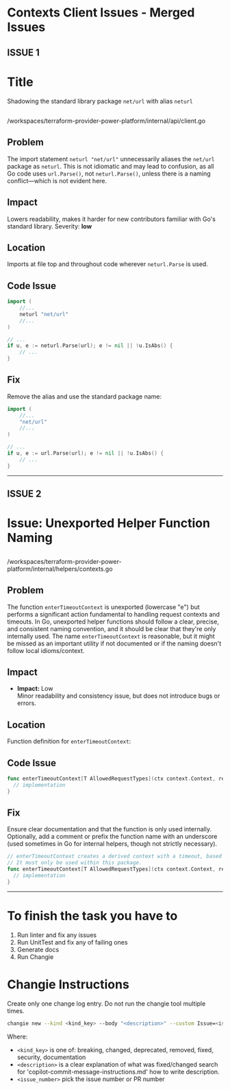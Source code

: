 # Contexts Client Issues - Merged Issues

## ISSUE 1

# Title

Shadowing the standard library package `net/url` with alias `neturl`

##

/workspaces/terraform-provider-power-platform/internal/api/client.go

## Problem

The import statement `neturl "net/url"` unnecessarily aliases the `net/url` package as `neturl`. This is not idiomatic and may lead to confusion, as all Go code uses `url.Parse()`, not `neturl.Parse()`, unless there is a naming conflict—which is not evident here.

## Impact

Lowers readability, makes it harder for new contributors familiar with Go's standard library. Severity: **low**

## Location

Imports at file top and throughout code wherever `neturl.Parse` is used.

## Code Issue

```go
import (
    //...
    neturl "net/url"
    //...
)

// ...
if u, e := neturl.Parse(url); e != nil || !u.IsAbs() {
    // ...
}
```

## Fix

Remove the alias and use the standard package name:

```go
import (
    //...
    "net/url"
    //...
)

// ...
if u, e := url.Parse(url); e != nil || !u.IsAbs() {
    // ...
}
```


---

## ISSUE 2

# Issue: Unexported Helper Function Naming

##

/workspaces/terraform-provider-power-platform/internal/helpers/contexts.go

## Problem

The function `enterTimeoutContext` is unexported (lowercase "e") but performs a significant action fundamental to handling request contexts and timeouts. In Go, unexported helper functions should follow a clear, precise, and consistent naming convention, and it should be clear that they're only internally used. The name `enterTimeoutContext` is reasonable, but it might be missed as an important utility if not documented or if the naming doesn't follow local idioms/context.

## Impact

- **Impact:** Low  
  Minor readability and consistency issue, but does not introduce bugs or errors.

## Location

Function definition for `enterTimeoutContext`:

## Code Issue

```go
func enterTimeoutContext[T AllowedRequestTypes](ctx context.Context, req T) (context.Context, *context.CancelFunc) {
  // implementation
}
```

## Fix

Ensure clear documentation and that the function is only used internally. Optionally, add a comment or prefix the function name with an underscore (used sometimes in Go for internal helpers, though not strictly necessary).

```go
// enterTimeoutContext creates a derived context with a timeout, based on the request type and configured defaults.
// It must only be used within this package.
func enterTimeoutContext[T AllowedRequestTypes](ctx context.Context, req T) (context.Context, *context.CancelFunc) {
  // implementation
}
```


---

# To finish the task you have to 
1. Run linter and fix any issues 
2. Run UnitTest and fix any of failing ones
3. Generate docs 
4. Run Changie

# Changie Instructions
Create only one change log entry. Do not run the changie tool multiple times.

```bash
changie new --kind <kind_key> --body "<description>" --custom Issue=<issue_number>
```
Where:
- `<kind_key>` is one of: breaking, changed, deprecated, removed, fixed, security, documentation
- `<description>` is a clear explanation of what was fixed/changed search for 'copilot-commit-message-instructions.md' how to write description.
- `<issue_number>` pick the issue number or PR number

